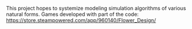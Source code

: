 This project hopes to systemize modeling simulation algorithms of various natural forms.
Games developed with part of the code:
https://store.steampowered.com/app/960140/Flower_Design/
